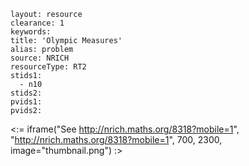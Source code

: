 ````
layout: resource
clearance: 1
keywords:
title: 'Olympic Measures'
alias: problem
source: NRICH
resourceType: RT2
stids1: 
  - n10
stids2:
pvids1:
pvids2:

````

<:= iframe("See http://nrich.maths.org/8318?mobile=1", "http://nrich.maths.org/8318?mobile=1", 700, 2300, image="thumbnail.png") :>

